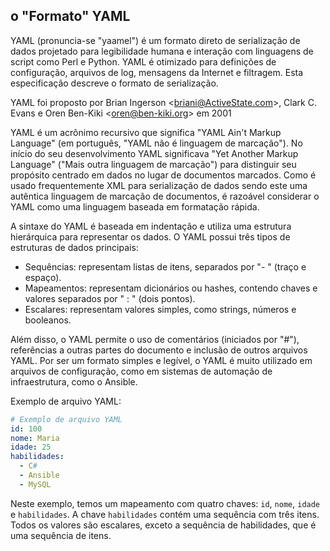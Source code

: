 o "Formato" YAML
--------------------------------------------------


YAML (pronuncia-se "yaamel") é um formato direto de serialização de dados projetado para legibilidade humana e interação com linguagens de script como Perl e Python. YAML é otimizado para definições de configuração, arquivos de log, mensagens da Internet e filtragem. Esta especificação descreve o formato de serialização.

 YAML foi proposto por Brian Ingerson \<<briani@ActiveState.com>\>, Clark C. Evans e Oren Ben-Kiki \<<oren@ben-kiki.org>\> em 2001 

YAML é um acrônimo recursivo que significa "YAML Ain't Markup Language" (em português, "YAML não é linguagem de marcação"). No início do seu desenvolvimento YAML significava "Yet Another Markup Language" ("Mais outra linguagem de marcação") para distinguir seu propósito centrado em dados no lugar de documentos marcados. Como é usado frequentemente XML para serialização de dados sendo este uma autêntica linguagem de marcação de documentos, é razoável considerar o YAML como uma linguagem baseada em formatação rápida.

A sintaxe do YAML é baseada em indentação e utiliza uma estrutura hierárquica para representar os dados. O YAML possui três tipos de estruturas de dados principais:

+ Sequências: representam listas de itens, separados por "- " (traço e espaço).
+ Mapeamentos: representam dicionários ou hashes, contendo chaves e valores separados por " : " (dois pontos).
+ Escalares: representam valores simples, como strings, números e booleanos.


Além disso, o YAML permite o uso de comentários (iniciados por "#"), referências a outras partes do documento e inclusão de outros arquivos YAML. Por ser um formato simples e legível, o YAML é muito utilizado em arquivos de configuração, como em sistemas de automação de infraestrutura, como o Ansible.

Exemplo de arquivo YAML:

```yaml
# Exemplo de arquivo YAML
id: 100
nome: Maria
idade: 25
habilidades:
  - C#
  - Ansible
  - MySQL
```

Neste exemplo, temos um mapeamento com quatro chaves: `id`, `nome`, `idade` e `habilidades`. A chave `habilidades` contém uma sequência com três itens. Todos os valores são escalares, exceto a sequência de habilidades, que é uma sequência de itens.
